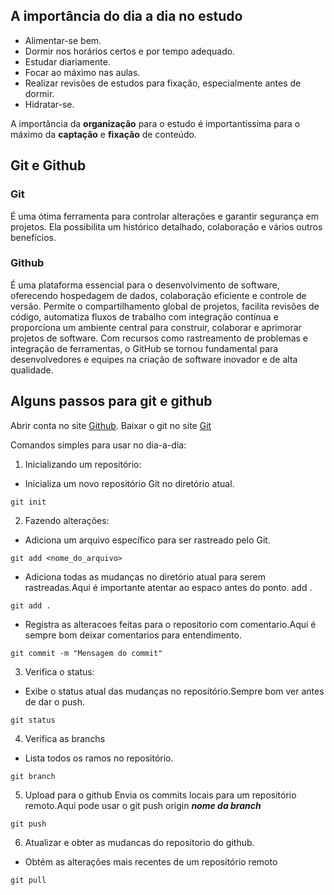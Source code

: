 ## A importância do dia a dia no estudo

- Alimentar-se bem.
- Dormir nos horários certos e por tempo adequado.
- Estudar diariamente.
- Focar ao máximo nas aulas.
- Realizar revisões de estudos para fixação, especialmente antes de dormir.
- Hidratar-se.


A importância da **organização** para o estudo é importantíssima para o máximo da **captação** e **fixação** de conteúdo.


## Git e Github

### Git

É uma ótima ferramenta para controlar alterações e garantir segurança em projetos. Ela possibilita um histórico detalhado, colaboração e vários outros benefícios.

### Github

É uma plataforma essencial para o desenvolvimento de software, oferecendo hospedagem de dados, colaboração eficiente e controle de versão. Permite o compartilhamento global de projetos, facilita revisões de código, automatiza fluxos de trabalho com integração contínua e proporciona um ambiente central para construir, colaborar e aprimorar projetos de software. Com recursos como rastreamento de problemas e integração de ferramentas, o GitHub se tornou fundamental para desenvolvedores e equipes na criação de software inovador e de alta qualidade.

## Alguns passos para git e github


Abrir conta no site [Github](https://github.com).
Baixar o git no site [Git](https://git-scm.com)

Comandos simples para usar no dia-a-dia:

1. Inicializando um repositório:
- Inicializa um novo repositório Git no diretório atual.

```
git init
```

2. Fazendo alterações:

- Adiciona um arquivo específico para ser rastreado pelo Git.

```
git add <nome_do_arquivo>
```
- Adiciona todas as mudanças no diretório atual para serem rastreadas.Aqui é importante atentar ao espaco antes do ponto. add .

```
git add .

```

- Registra as alteracoes feitas para o repositorio com comentario.Aqui é sempre bom deixar comentarios para entendimento.
```
git commit -m "Mensagem do commit"
```

3. Verifica o status:
- Exibe o status atual das mudanças no repositório.Sempre bom ver antes de dar o push.
```
git status
```
4. Verifica as branchs

- Lista todos os ramos no repositório.
```
git branch
```
5. Upload para o github
Envia os commits locais para um repositório remoto.Aqui pode usar o git push origin ***nome da branch***
```
git push
```
6. Atualizar e obter as mudancas do repositorio do github.

- Obtém as alterações mais recentes de um repositório remoto 


```
git pull
```
